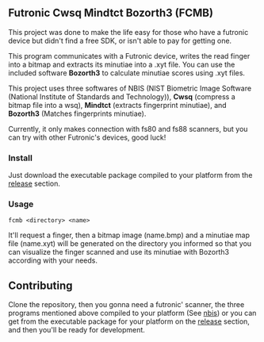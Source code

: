 ## Futronic Cwsq Mindtct Bozorth3 (FCMB)

This project was done to make the life easy for those who have a futronic device but didn't find a free SDK, or isn't able to pay for getting one.

This program communicates with a Futronic device, writes the read finger into a bitmap and extracts its minutiae into a .xyt file.
You can use the included software **Bozorth3** to calculate minutiae scores using .xyt files.

This project uses three softwares of NBIS (NIST Biometric Image Software (National Institute of Standards and Technology)), **Cwsq** (compress a bitmap file into a wsq), **Mindtct** (extracts fingerprint minutiae), and **Bozorth3** (Matches fingerprints minutiae).

Currently, it only makes connection with fs80 and fs88 scanners, but you can try with other Futronic's devices, good luck!

### Install
Just download the executable package compiled to your platform from the [release](https://github.com/derickfelix/fcmb/releases) section.

### Usage
<code>fcmb &lt;directory&gt; &lt;name&gt;</code><br/>

It'll request a finger, then a bitmap image (name.bmp) and a minutiae map file (name.xyt) will be generated on the directory you informed so that you can visualize the finger scanned and use its minutiae with Bozorth3 according with your needs.

## Contributing
Clone the repository, then you gonna need a futronic' scanner, the three programs mentioned above compiled to your platform (See [nbis](https://github.com/lessandro/nbis)) or you can get from the executable package for your platform on the [release](https://github.com/derickfelix/fcmb/releases) section, and then you'll be ready for development.
